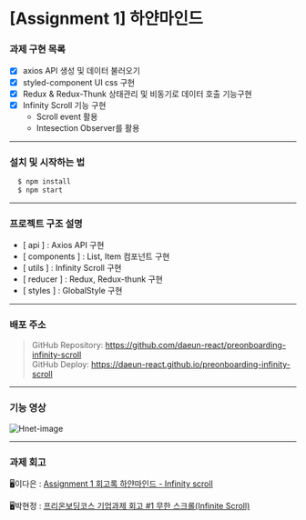 # [Assignment 1] 하얀마인드

### **과제 구현 목록**

- [x] axios API 생성 및 데이터 불러오기
- [x] styled-component UI css 구현
- [x] Redux & Redux-Thunk 상태관리 및 비동기로 데이터 호출 기능구현
- [x] Infinity Scroll 기능 구현
  - Scroll event 활용
  - Intesection Observer를 활용

---

### **설치 및 시작하는 법**

```bash
  $ npm install
  $ npm start
```

---

### **프로젝트 구조 설명**

- [ api ] : Axios API 구현
- [ components ] : List, Item 컴포넌트 구현
- [ utils ] : Infinity Scroll 구현
- [ reducer ] : Redux, Redux-thunk 구현
- [ styles ] : GlobalStyle 구현

---

### **배포 주소**

> GitHub Repository: <https://github.com/daeun-react/preonboarding-infinity-scroll>  
> GitHub Deploy: <https://daeun-react.github.io/preonboarding-infinity-scroll>

---

### **기능 영상**

![Hnet-image](https://user-images.githubusercontent.com/30456236/127158736-710d5c2e-8984-4010-9330-a38456a54eff.gif)

---

### **과제 회고**
🖥이다은 : 
[ Assignment 1 회고록 하얀마인드 - Infinity scroll ](https://velog.io/@daeun-react/Assignment-1-%ED%95%98%EC%96%80%EB%A7%88%EC%9D%B8%EB%93%9C-%ED%9A%8C%EA%B3%A0%EB%A1%9D)

🖥박현정 : 
[ 프리온보딩코스 기업과제 회고 #1 무한 스크롤(Infinite Scroll) ](https://velog.io/@imhjlov/Assignment-1-%ED%95%98%EC%96%80%EB%A7%88%EC%9D%B8%EB%93%9C-Infinity-scroll)
